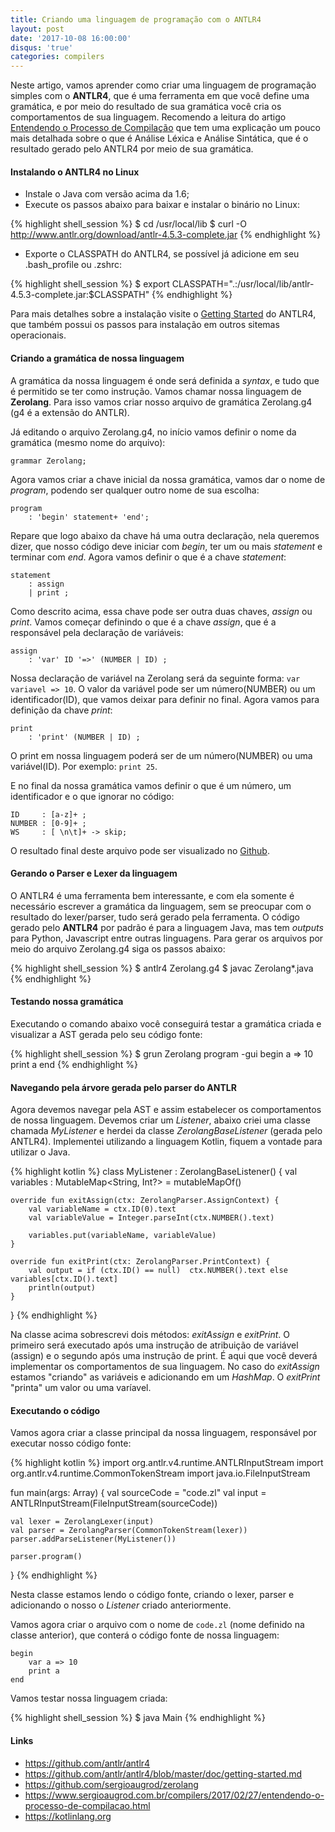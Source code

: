 ```yaml
---
title: Criando uma linguagem de programação com o ANTLR4
layout: post
date: '2017-10-08 16:00:00'
disqus: 'true'
categories: compilers
---
```


Neste artigo, vamos aprender como criar uma linguagem de programação simples com o **ANTLR4**, que é uma ferramenta em que você define uma gramática, e por meio do resultado de sua gramática você cria os comportamentos de sua linguagem. Recomendo a leitura do artigo [Entendendo o Processo de Compilação](https://www.sergioaugrod.com/compilers/2017/02/27/entendendo-o-processo-de-compilacao.html) que tem uma explicação um pouco mais detalhada sobre o que é Análise Léxica e Análise Sintática, que é o resultado gerado pelo ANTLR4 por meio de sua gramática.

#### Instalando o ANTLR4 no Linux

- Instale o Java com versão acima da 1.6;
- Execute os passos abaixo para baixar e instalar o binário no Linux:

{% highlight shell_session %}
$ cd /usr/local/lib
$ curl -O http://www.antlr.org/download/antlr-4.5.3-complete.jar
{% endhighlight %}

- Exporte o CLASSPATH do ANTLR4, se possível já adicione em seu .bash_profile ou .zshrc:

{% highlight shell_session %}
$ export CLASSPATH=".:/usr/local/lib/antlr-4.5.3-complete.jar:$CLASSPATH"
{% endhighlight %}

Para mais detalhes sobre a instalação visite o [Getting Started](https://github.com/antlr/antlr4/blob/master/doc/getting-started.md) do ANTLR4, que também possui os passos para instalação em outros sitemas operacionais.

#### Criando a gramática de nossa linguagem

A gramática da nossa linguagem é onde será definida a *syntax*, e tudo que é permitido se ter como instrução. Vamos chamar nossa linguagem de **Zerolang**. Para isso vamos criar nosso arquivo de gramática Zerolang.g4 (g4 é a extensão do ANTLR).

Já editando o arquivo Zerolang.g4, no início vamos definir o nome da gramática (mesmo  nome do arquivo):

```
grammar Zerolang;
```

Agora vamos criar a chave inicial da nossa gramática, vamos dar o nome de *program*, podendo ser qualquer outro nome de sua escolha:

```
program
    : 'begin' statement+ 'end';
```

Repare que logo abaixo da chave há uma outra declaração, nela queremos dizer, que nosso código deve iniciar com *begin*, ter um ou mais *statement* e terminar com *end*.  Agora vamos definir o que é a chave *statement*:

```
statement
    : assign
    | print ;
```

Como descrito acima, essa chave pode ser outra duas chaves, *assign* ou *print*. Vamos começar definindo o que é a chave *assign*, que é a responsável pela declaração de variáveis:

```
assign
    : 'var' ID '=>' (NUMBER | ID) ;
```

Nossa declaração de variável na Zerolang será da seguinte forma: `var variavel => 10`. O valor da variável pode ser um número(NUMBER) ou um identificador(ID), que vamos deixar para definir no final. Agora vamos para definição da chave *print*:

```
print
    : 'print' (NUMBER | ID) ;
```

O print em nossa linguagem poderá ser de um número(NUMBER) ou uma variável(ID). Por exemplo: `print 25`.

E no final da nossa gramática vamos definir o que é um número, um identificador e o que ignorar no código:

```
ID     : [a-z]+ ;
NUMBER : [0-9]+ ;
WS     : [ \n\t]+ -> skip;
```

O resultado final deste arquivo pode ser visualizado no [Github](https://github.com/sergioaugrod/zerolang/blob/master/src/Zerolang.g4).

#### Gerando o Parser e Lexer da linguagem

O ANTLR4 é uma ferramenta bem interessante, e com ela somente é necessário escrever a gramática da linguagem, sem se preocupar com o resultado do lexer/parser, tudo será gerado pela ferramenta. O código gerado pelo **ANTLR4** por padrão é para a linguagem Java, mas tem *outputs* para Python, Javascript entre outras linguagens. Para gerar os arquivos por meio do arquivo Zerolang.g4 siga os passos abaixo:

{% highlight shell_session %}
$ antlr4 Zerolang.g4
$ javac Zerolang*.java
{% endhighlight %}

#### Testando nossa gramática

Executando o comando abaixo você conseguirá testar a gramática criada e visualizar a AST gerada pelo seu código fonte:

{% highlight shell_session %}
$ grun Zerolang program -gui
begin
a => 10
print a
end
{% endhighlight %}

#### Navegando pela árvore gerada pelo parser do ANTLR

Agora devemos navegar pela AST e assim estabelecer os comportamentos de nossa linguagem. Devemos criar um *Listener*, abaixo criei uma classe chamada *MyListener* e herdei da classe *ZerolangBaseListener* (gerada pelo ANTLR4). Implementei utilizando a linguagem Kotlin, fiquem a vontade para utilizar o Java.

{% highlight kotlin %}
class MyListener : ZerolangBaseListener() {
    val variables : MutableMap<String, Int?> = mutableMapOf()

    override fun exitAssign(ctx: ZerolangParser.AssignContext) {
        val variableName = ctx.ID(0).text
        val variableValue = Integer.parseInt(ctx.NUMBER().text)

        variables.put(variableName, variableValue)
    }

    override fun exitPrint(ctx: ZerolangParser.PrintContext) {
        val output = if (ctx.ID() == null)  ctx.NUMBER().text else variables[ctx.ID().text]
        println(output)
    }
}
{% endhighlight %}

Na classe acima sobrescrevi dois métodos: *exitAssign* e *exitPrint*. O primeiro será executado após uma instrução de atribuição de variável (assign) e o segundo após uma instrução de print. É aqui que você deverá implementar os comportamentos de sua linguagem. No caso do *exitAssign* estamos "criando" as variáveis e adicionando em um *HashMap*. O *exitPrint*  "printa" um valor ou uma varíavel.

#### Executando o código

Vamos agora criar a classe principal da nossa linguagem, responsável por executar nosso código fonte:

{% highlight kotlin %}
import org.antlr.v4.runtime.ANTLRInputStream
import org.antlr.v4.runtime.CommonTokenStream
import java.io.FileInputStream

fun main(args: Array<String>) {
    val sourceCode = "code.zl"
    val input = ANTLRInputStream(FileInputStream(sourceCode))

    val lexer = ZerolangLexer(input)
    val parser = ZerolangParser(CommonTokenStream(lexer))
    parser.addParseListener(MyListener())

    parser.program()
}
{% endhighlight %}

Nesta classe estamos lendo o código fonte, criando o lexer, parser e adicionando o nosso o *Listener* criado anteriormente.

Vamos agora criar o arquivo com o nome de `code.zl` (nome definido na classe anterior), que conterá o código fonte de nossa linguagem:

```
begin
    var a => 10
    print a
end
```

Vamos testar nossa linguagem criada:

{% highlight shell_session %}
$ java Main
{% endhighlight %}

#### Links

- https://github.com/antlr/antlr4
- https://github.com/antlr/antlr4/blob/master/doc/getting-started.md
- https://github.com/sergioaugrod/zerolang
- https://www.sergioaugrod.com.br/compilers/2017/02/27/entendendo-o-processo-de-compilacao.html
- https://kotlinlang.org
